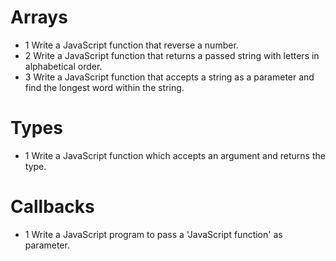 # Arrays
- 1 Write a JavaScript function that reverse a number.
- 2 Write a JavaScript function that returns a passed string with letters in alphabetical order.
- 3 Write a JavaScript function that accepts a string as a parameter and find the longest word within the string.

# Types
- 1 Write a JavaScript function which accepts an argument and returns the type.

# Callbacks
- 1 Write a JavaScript program to pass a 'JavaScript function' as parameter.